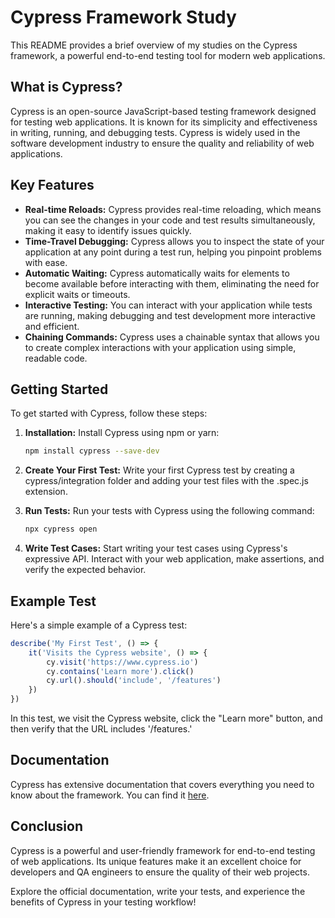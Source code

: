 # Cypress Framework Study

This README provides a brief overview of my studies on the Cypress framework, a powerful end-to-end testing tool for modern web applications.

## What is Cypress?

Cypress is an open-source JavaScript-based testing framework designed for testing web applications. It is known for its simplicity and effectiveness in writing, running, and debugging tests. Cypress is widely used in the software development industry to ensure the quality and reliability of web applications.

## Key Features

- **Real-time Reloads:** Cypress provides real-time reloading, which means you can see the changes in your code and test results simultaneously, making it easy to identify issues quickly.
- **Time-Travel Debugging:** Cypress allows you to inspect the state of your application at any point during a test run, helping you pinpoint problems with ease.
- **Automatic Waiting:** Cypress automatically waits for elements to become available before interacting with them, eliminating the need for explicit waits or timeouts.
- **Interactive Testing:** You can interact with your application while tests are running, making debugging and test development more interactive and efficient.
- **Chaining Commands:** Cypress uses a chainable syntax that allows you to create complex interactions with your application using simple, readable code.

## Getting Started

To get started with Cypress, follow these steps:

1. **Installation:** Install Cypress using npm or yarn:

   ```bash
   npm install cypress --save-dev
   ```

2. **Create Your First Test:** Write your first Cypress test by creating a cypress/integration folder and adding your test files with the .spec.js extension.

3. **Run Tests:** Run your tests with Cypress using the following command:

   ```bash
   npx cypress open
   ```

4. **Write Test Cases:** Start writing your test cases using Cypress's expressive API. Interact with your web application, make assertions, and verify the expected behavior.

## Example Test

Here's a simple example of a Cypress test:

```javascript
describe('My First Test', () => {
    it('Visits the Cypress website', () => {
        cy.visit('https://www.cypress.io')
        cy.contains('Learn more').click()
        cy.url().should('include', '/features')
    })
})
```

In this test, we visit the Cypress website, click the "Learn more" button, and then verify that the URL includes '/features.'

## Documentation

Cypress has extensive documentation that covers everything you need to know about the framework. You can find it [here](https://docs.cypress.io/).

## Conclusion

Cypress is a powerful and user-friendly framework for end-to-end testing of web applications. Its unique features make it an excellent choice for developers and QA engineers to ensure the quality of their web projects.

Explore the official documentation, write your tests, and experience the benefits of Cypress in your testing workflow!